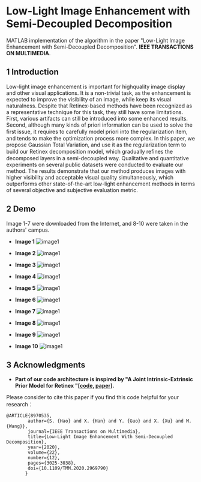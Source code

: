 # Low-Light Image Enhancement with Semi-Decoupled Decomposition
MATLAB implementation of the algorithm in the  paper "Low-Light Image Enhancement with Semi-Decoupled Decomposition". **IEEE TRANSACTIONS ON MULTIMEDIA**.

## 1 Introduction
Low-light image enhancement is important for highquality image display and other visual applications. It is a non-trivial task, as the enhancement is expected to improve the visibility of an image, while keep its visual naturalness. Despite that Retinex-based methods have been recognized as a representative technique for this task, they still have some limitations. First, various artifacts can still be introduced into some enhanced results. Second, although many kinds of priori information can be used to solve the ﬁrst issue, it requires to carefully model priori into the regularization item, and tends to make the optimization process more complex. In this paper, we propose Gaussian Total Variation, and use it as the regularization term to build our Retinex decomposition model, which gradually reﬁnes the decomposed layers in a semi-decoupled way. Qualitative and quantitative experiments on several public datasets were conducted to evaluate our method. The results demonstrate that our method produces images with higher visibility and acceptable visual quality simultaneously, which outperforms other state-of-the-art low-light enhancement methods in terms of several objective and subjective evaluation metric.

## 2 Demo
Image 1-7 were downloaded from the Internet, and 8-10 were taken in the authors' campus.

- **Image 1**
![image1](/Demo/fig1.png)

- **Image 2**
![image1](/Demo/fig2.png)

- **Image 3**
![image1](/Demo/fig3.png)

- **Image 4**
![image1](/Demo/fig4.png)

- **Image 5**
![image1](/Demo/fig5.png)

- **Image 6**
![image1](/Demo/fig6.png)

- **Image 7**
![image1](/Demo/fig7.png)

- **Image 8**
![image1](/Demo/fig8.png)

- **Image 9**
![image1](/Demo/fig9.png)

- **Image 10**
![image1](/Demo/fig10.png)

## 3 Acknowledgments
- **Part of our code architecture is inspired by "A Joint Intrinsic-Extrinsic Prior Model for Retinex "[[code](https://github.com/caibolun/JieP), [paper](http://openaccess.thecvf.com/content_ICCV_2017/papers/Cai_A_Joint_Intrinsic-Extrinsic_ICCV_2017_paper.pdf)].**

Please consider to cite this paper if you find this code helpful for your research：

```
@ARTICLE{8970535,
        author={S. {Hao} and X. {Han} and Y. {Guo} and X. {Xu} and M. {Wang}},
        journal={IEEE Transactions on Multimedia}, 
        title={Low-Light Image Enhancement With Semi-Decoupled Decomposition}, 
        year={2020},
        volume={22},
        number={12},
        pages={3025-3038},
        doi={10.1109/TMM.2020.2969790}
       }
```
